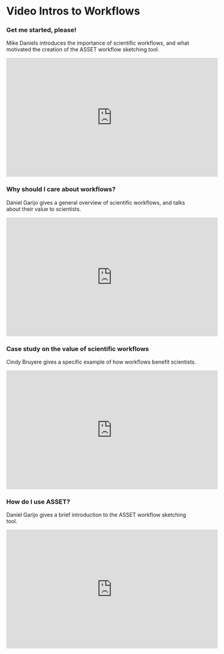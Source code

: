 # Video Intros to Workflows

### Get me started, please!
Mike Daniels introduces the importance of scientific workflows, and what motivated the creation of the ASSET workflow sketching tool.

<iframe width="560" height="315" src="https://www.youtube.com/embed/sR9xgCdvglI" frameborder="0" allow="accelerometer; autoplay; clipboard-write; encrypted-media; gyroscope; picture-in-picture" allowfullscreen></iframe>

### Why should I care about workflows?
Daniel Garijo gives a general overview of scientific workflows, and talks about their value to scientists.

<iframe width="560" height="315" src="https://www.youtube.com/embed/iVNR78Sa7KI" frameborder="0" allow="accelerometer; autoplay; clipboard-write; encrypted-media; gyroscope; picture-in-picture" allowfullscreen></iframe>

### Case study on the value of scientific workflows
Cindy Bruyere gives a specific example of how workflows benefit scientists.

<iframe width="560" height="315" src="https://www.youtube.com/embed/y2R_gqJ7-HU" frameborder="0" allow="accelerometer; autoplay; clipboard-write; encrypted-media; gyroscope; picture-in-picture" allowfullscreen></iframe>

### How do I use ASSET?
Daniel Garijo gives a brief introduction to the ASSET workflow sketching tool.

<iframe width="560" height="315" src="https://www.youtube.com/embed/6CCwaRHbsMw" frameborder="0" allow="accelerometer; autoplay; clipboard-write; encrypted-media; gyroscope; picture-in-picture" allowfullscreen></iframe>
